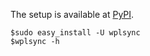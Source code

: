 The setup is available at [PyPI](http://pypi.python.org/pypi/wplsync/).

```
$sudo easy_install -U wplsync
$wplsync -h
```